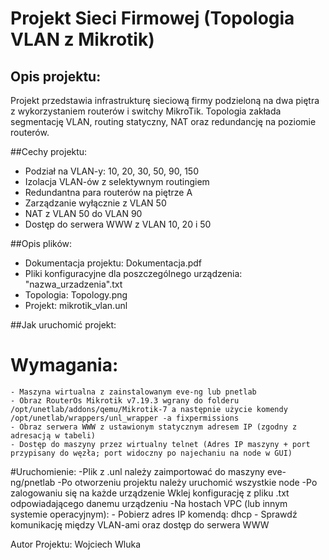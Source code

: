 # Projekt Sieci Firmowej (Topologia VLAN z Mikrotik)

## Opis projektu:
Projekt przedstawia infrastrukturę sieciową firmy podzieloną na dwa piętra z wykorzystaniem routerów i switchy MikroTik. Topologia zakłada segmentację VLAN, routing statyczny, NAT oraz redundancję na poziomie routerów.

##Cechy projektu:
- Podział na VLAN-y: 10, 20, 30, 50, 90, 150
- Izolacja VLAN-ów z selektywnym routingiem
- Redundantna para routerów na piętrze A
- Zarządzanie wyłącznie z VLAN 50
- NAT z VLAN 50 do VLAN 90
- Dostęp do serwera WWW z VLAN 10, 20 i 50

##Opis plików:
 - Dokumentacja projektu: Dokumentacja.pdf
 - Pliki konfiguracyjne dla poszczególnego urządzenia: "nazwa_urzadzenia".txt 
 - Topologia: Topology.png
 - Projekt: mikrotik_vlan.unl

##Jak uruchomić projekt:
 # Wymagania:
    - Maszyna wirtualna z zainstalowanym eve-ng lub pnetlab
    - Obraz RouterOs Mikrotik v7.19.3 wgrany do folderu /opt/unetlab/addons/qemu/Mikrotik-7 a następnie użycie komendy /opt/unetlab/wrappers/unl_wrapper -a fixpermissions
    - Obraz serwera WWW z ustawionym statycznym adresem IP (zgodny z adresacją w tabeli)
    - Dostęp do maszyny przez wirtualny telnet (Adres IP maszyny + port przypisany do węzła; port widoczny po najechaniu na node w GUI)

 #Uruchomienie:
    -Plik z .unl należy zaimportować do maszyny eve-ng/pnetlab
    -Po otworzeniu projektu należy uruchomić wszystkie node
    -Po zalogowaniu się na każde urządzenie Wklej konfigurację z pliku .txt odpowiadającego danemu urządzeniu 
    -Na hostach VPC (lub innym systemie operacyjnym):
   	- Pobierz adres IP komendą: dhcp
   	- Sprawdź komunikację między VLAN-ami oraz dostęp do serwera WWW 


Autor Projektu:
Wojciech Wluka 